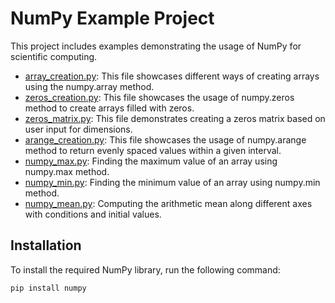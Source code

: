 # NumPy Example Project

This project includes examples demonstrating the usage of NumPy for scientific computing.

- [array_creation.py](array_creation.py): This file showcases different ways of creating arrays using the numpy.array method.
- [zeros_creation.py](zeros_creation.py): This file showcases the usage of numpy.zeros method to create arrays filled with zeros.
- [zeros_matrix.py](zeros_matrix.py): This file demonstrates creating a zeros matrix based on user input for dimensions.
- [arange_creation.py](arange_creation.py): This file showcases the usage of numpy.arange method to return evenly spaced values within a given interval.
- [numpy_max.py](numpy_max.py): Finding the maximum value of an array using numpy.max method.
- [numpy_min.py](numpy_min.py): Finding the minimum value of an array using numpy.min method.
- [numpy_mean.py](numpy_mean.py): Computing the arithmetic mean along different axes with conditions and initial values.

## Installation

To install the required NumPy library, run the following command:

```bash
pip install numpy
```